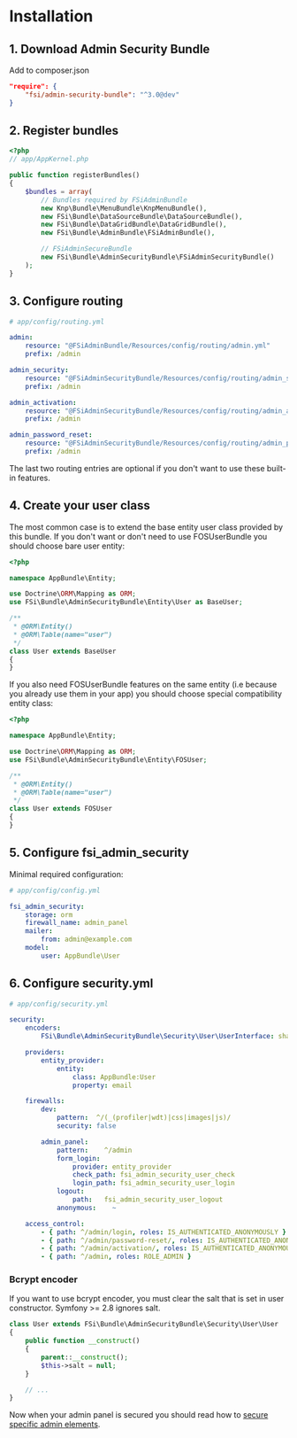 # Installation

## 1. Download Admin Security Bundle

Add to composer.json

```json
"require": {
    "fsi/admin-security-bundle": "^3.0@dev"
}
```

## 2. Register bundles

```php
<?php
// app/AppKernel.php

public function registerBundles()
{
    $bundles = array(
        // Bundles required by FSiAdminBundle
        new Knp\Bundle\MenuBundle\KnpMenuBundle(),
        new FSi\Bundle\DataSourceBundle\DataSourceBundle(),
        new FSi\Bundle\DataGridBundle\DataGridBundle(),
        new FSi\Bundle\AdminBundle\FSiAdminBundle(),

        // FSiAdminSecureBundle
        new FSi\Bundle\AdminSecurityBundle\FSiAdminSecurityBundle()
    );
}
```

## 3. Configure routing

```yml
# app/config/routing.yml

admin:
    resource: "@FSiAdminBundle/Resources/config/routing/admin.yml"
    prefix: /admin

admin_security:
    resource: "@FSiAdminSecurityBundle/Resources/config/routing/admin_security.yml"
    prefix: /admin

admin_activation:
    resource: "@FSiAdminSecurityBundle/Resources/config/routing/admin_activation.yml"
    prefix: /admin

admin_password_reset:
    resource: "@FSiAdminSecurityBundle/Resources/config/routing/admin_password_reset.yml"
    prefix: /admin
```

The last two routing entries are optional if you don't want to use these built-in features.

## 4. Create your user class

The most common case is to extend the base entity user class provided by this bundle. If you don't want or don't need
to use FOSUserBundle you should choose bare user entity:

```php
<?php

namespace AppBundle\Entity;

use Doctrine\ORM\Mapping as ORM;
use FSi\Bundle\AdminSecurityBundle\Entity\User as BaseUser;

/**
 * @ORM\Entity()
 * @ORM\Table(name="user")
 */
class User extends BaseUser
{
}
```

If you also need FOSUserBundle features on the same entity (i.e because you already use them in your app) you should
choose special compatibility entity class:

```php
<?php

namespace AppBundle\Entity;

use Doctrine\ORM\Mapping as ORM;
use FSi\Bundle\AdminSecurityBundle\Entity\FOSUser;

/**
 * @ORM\Entity()
 * @ORM\Table(name="user")
 */
class User extends FOSUser
{
}
```

## 5. Configure fsi_admin_security

Minimal required configuration:

```yml
# app/config/config.yml

fsi_admin_security:
    storage: orm
    firewall_name: admin_panel
    mailer:
        from: admin@example.com
    model:
        user: AppBundle\User
```

## 6. Configure security.yml

```yml
# app/config/security.yml

security:
    encoders:
        FSi\Bundle\AdminSecurityBundle\Security\User\UserInterface: sha512

    providers:
        entity_provider:
            entity:
                class: AppBundle:User
                property: email

    firewalls:
        dev:
            pattern:  ^/(_(profiler|wdt)|css|images|js)/
            security: false

        admin_panel:
            pattern:    ^/admin
            form_login:
                provider: entity_provider
                check_path: fsi_admin_security_user_check
                login_path: fsi_admin_security_user_login
            logout:
                path:   fsi_admin_security_user_logout
            anonymous:    ~

    access_control:
        - { path: ^/admin/login, roles: IS_AUTHENTICATED_ANONYMOUSLY }
        - { path: ^/admin/password-reset/, roles: IS_AUTHENTICATED_ANONYMOUSLY }
        - { path: ^/admin/activation/, roles: IS_AUTHENTICATED_ANONYMOUSLY }
        - { path: ^/admin, roles: ROLE_ADMIN }
```

### Bcrypt encoder

If you want to use bcrypt encoder, you must clear the salt that is set in user constructor. Symfony >= 2.8 ignores salt.

```php
class User extends FSi\Bundle\AdminSecurityBundle\Security\User\User
{
    public function __construct()
    {
        parent::__construct();
        $this->salt = null;
    }

    // ...
}
```

Now when your admin panel is secured you should read how to [secure specific admin elements](secured_admin_elements.md).
